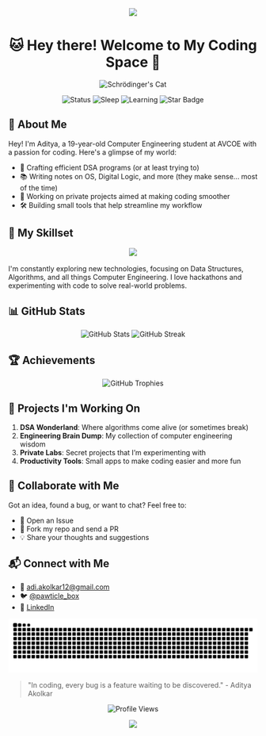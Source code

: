 <div align="center">
    <img src="https://capsule-render.vercel.app/api?animation=fadeIn&type=waving&color=gradient&height=200&fontAlignY=40"/>
</div>

<h1 align="center">🐱 Hey there! Welcome to My Coding Space 🚀</h1>

<p align="center">
    <img src="https://github.com/schrodingerspet/schrodingerspet/assets/161422183/aa3705a1-b0b0-4883-9588-8aa0ac08d404" alt="Schrödinger's Cat" width="400"/>
</p>

<p align="center">
    <img src="https://img.shields.io/badge/status-always%20coding-brightgreen" alt="Status"/>
    <img src="https://img.shields.io/badge/sleep-intermittent-red" alt="Sleep"/>
    <img src="https://img.shields.io/badge/learning-never%20stops-yellow" alt="Learning"/>
    <img src="https://img.shields.io/static/v1?label=%F0%9F%8C%9F&message=Give%20it%20a%20Star&style=flat&color=BC4E99" alt="Star Badge"/>
</p>

## 👋 About Me

Hey! I'm Aditya, a 19-year-old Computer Engineering student at AVCOE with a passion for coding. Here's a glimpse of my world:

- 🚀 Crafting efficient DSA programs (or at least trying to)
- 📚 Writing notes on OS, Digital Logic, and more (they make sense... most of the time)
- 🎯 Working on private projects aimed at making coding smoother
- 🛠️ Building small tools that help streamline my workflow

## 🧠 My Skillset

<p align="center">
  <img src="https://go-skill-icons.vercel.app/api/icons?i=git,androidstudio,vscode,cpp,python,java,gradle,github" />
</p>

I'm constantly exploring new technologies, focusing on Data Structures, Algorithms, and all things Computer Engineering. I love hackathons and experimenting with code to solve real-world problems.

## 📊 GitHub Stats

<p align="center">
     <img src="https://github-readme-stats.vercel.app/api?username=schrodingerspet&show_icons=true&theme=radical" alt="GitHub Stats" height="150"/>
     <img src="https://github-readme-streak-stats.herokuapp.com/?user=schrodingerspet&theme=radical" alt="GitHub Streak" height="150"/>
</p>

## 🏆 Achievements

<p align="center">
     <img src="https://github-profile-trophy.vercel.app/?username=schrodingerspet&theme=radical&row=1&column=7" alt="GitHub Trophies"/>
</p>

## 🚀 Projects I'm Working On

1. **DSA Wonderland**: Where algorithms come alive (or sometimes break)
2. **Engineering Brain Dump**: My collection of computer engineering wisdom
3. **Private Labs**: Secret projects that I’m experimenting with
4. **Productivity Tools**: Small apps to make coding easier and more fun

## 🤝 Collaborate with Me

Got an idea, found a bug, or want to chat? Feel free to:
- 🐛 Open an Issue
- 🍴 Fork my repo and send a PR
- 💡 Share your thoughts and suggestions

## 📬 Connect with Me

- 📧 adi.akolkar12@gmail.com
- 🐦 [@pawticle_box](https://twitter.com/pawticle_box)
- 💼 [LinkedIn](https://linkedin.com/in/aditya-akolkar)

<p align="center">
    <img src="https://raw.githubusercontent.com/schrodingerspet/schrodingerspet/output/github-contribution-grid-snake-dark.svg" alt="Snake animation"/>
</p>

> "In coding, every bug is a feature waiting to be discovered." - Aditya Akolkar

<p align="center">
    <img src="https://visitcount.itsvg.in/api?id=schrodingerspet&label=Profile%20Views&color=6&icon=1&pretty=true" alt="Profile Views"/>
</p>

<div align="center">
  <img src="https://capsule-render.vercel.app/api?type=waving&color=gradient&height=100&section=footer"/>
</div>
